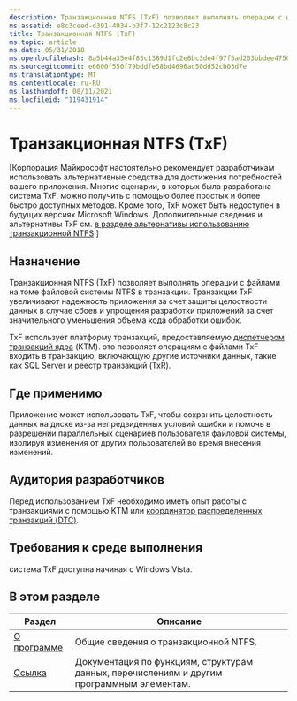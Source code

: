 ```yaml
---
description: Транзакционная NTFS (TxF) позволяет выполнять операции с файлами на томе файловой системы NTFS в транзакции.
ms.assetid: e8c3ceed-d391-4934-b3f7-12c2123c8c23
title: Транзакционная NTFS (TxF)
ms.topic: article
ms.date: 05/31/2018
ms.openlocfilehash: 8a5b44a35e4f83c1389d1fc2e6bc3de4f97f5ad203bbdee4750c2fcd26d87f47
ms.sourcegitcommit: e6600f550f79bddfe58bd4696ac50dd52cb03d7e
ms.translationtype: MT
ms.contentlocale: ru-RU
ms.lasthandoff: 08/11/2021
ms.locfileid: "119431914"
---
```

# <a name="transactional-ntfs-txf"></a>Транзакционная NTFS (TxF)

\[Корпорация Майкрософт настоятельно рекомендует разработчикам использовать альтернативные средства для достижения потребностей вашего приложения. Многие сценарии, в которых была разработана система TxF, можно получить с помощью более простых и более быстро доступных методов. Кроме того, TxF может быть недоступен в будущих версиях Microsoft Windows. Дополнительные сведения и альтернативы TxF см. [в разделе альтернативы использованию транзакционной NTFS](deprecation-of-txf.md).\]

## <a name="purpose"></a>Назначение

Транзакционная NTFS (TxF) позволяет выполнять операции с файлами на томе файловой системы NTFS в транзакции. Транзакции TxF увеличивают надежность приложения за счет защиты целостности данных в случае сбоев и упрощения разработки приложений за счет значительного уменьшения объема кода обработки ошибок.

TxF использует платформу транзакций, предоставляемую [диспетчером транзакций ядра](/windows/desktop/Ktm/kernel-transaction-manager-portal) (KTM). это позволяет операциям с файлами TxF входить в транзакцию, включающую другие источники данных, такие как SQL Server и реестр транзакций (TxR).

## <a name="where-applicable"></a>Где применимо

Приложение может использовать TxF, чтобы сохранить целостность данных на диске из-за непредвиденных условий ошибки и помочь в разрешении параллельных сценариев пользователя файловой системы, изолируя изменения от других пользователей во время внесения изменений.

## <a name="developer-audience"></a>Аудитория разработчиков

Перед использованием TxF необходимо иметь опыт работы с транзакциями с помощью KTM или [координатор распределенных транзакций (DTC)](/previous-versions/windows/desktop/ms684146(v=vs.85)).

## <a name="run-time-requirements"></a>Требования к среде выполнения

система TxF доступна начиная с Windows Vista.

## <a name="in-this-section"></a>В этом разделе



| Раздел                                                    | Описание                                                                                                |
|----------------------------------------------------------|------------------------------------------------------------------------------------------------------------|
| [О программе](about-transactional-ntfs.md)<br/>         | Общие сведения о транзакционной NTFS.<br/>                                                   |
| [Ссылка](transactional-ntfs-reference.md)<br/> | Документация по функциям, структурам данных, перечислениям и другим программным элементам.<br/> |



 

 

